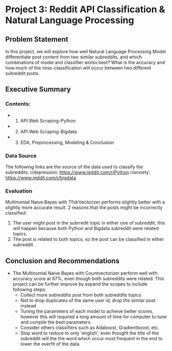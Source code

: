 # Project 3: Reddit API Classification & Natural Language Processing



## Problem Statement

In this project, we will explore how well Natural Language Processing Model differentiate post content from two similar subreddits, and which combinations of model and classifier works best? What is the accuracy and how much of the miss-classification will occur between two different subreddit posts.

## Executive Summary

### Contents:
- 1. API Web Scraping-Python
- 2. API Web Scraping-Bigdata
- 3. EDA, Preprocessing, Modeling & Conclusion

### Data Source

The following links are the source of the data used to classify the subreddits.
r/depression: https://www.reddit.com/r/Python
r/anxiety: https://www.reddit.com/r/bigdata

### Evaluation

Multinomial Naive Bayes with TfidrVectorizer performs slightly better with a slightly more accurate result.
2 reasons that the posts might be incorrectly classified:

1. The user might post in the subrredit topic in either one of subreddit, this will happen because both Python and Bigdata subreddit were related topics.
2. The post is related to both topics, so the post can be classified in either subreddit.

## Conclusion and Recommendations

- The Multinomial Naive Bayes with Countvectorizer perform well with accuracy score at 87%, even though both subreddits were related. This project can be further improve by expand the scopes to include following steps:
    - Collect more subreddits post from both subreddits topics
    - Not to drop duplicates of the same user id, drop the similar post instead
    - Tuning the parameters of each model to acheive better scores, however this will required a long amount of time for computer to tune and compile the best parameters.
    - Consider others classifiers such as Adaboost, Gradientboost, etc.
    - Stop word to reduce to only 'english', even thought the title of the subreddit will the the word which occur most frequent in the end to lower the overfit of the data.
